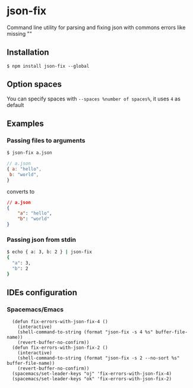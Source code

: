 # json-fix

  Command line utility for parsing and fixing json with commons errors like missing ""

## Installation

    $ npm install json-fix --global

## Option spaces

 You can specify spaces with `--spaces %number of spaces%`, it uses `4` as default
 
## Examples

### Passing files to arguments

```bash
$ json-fix a.json
```

```js
// a.json
{ a: "hello",
 b: "world",
}
```

  converts to

```json
// a.json
{
    "a": "hello",
    "b": "world"
}
```

### Passing json from stdin

```bash
$ echo { a: 3, b: 2 } | json-fix
{
  "a": 3,
  "b": 2
}
```


## IDEs configuration

### Spacemacs/Emacs

```
  (defun fix-errors-with-json-fix-4 ()
    (interactive)
    (shell-command-to-string (format "json-fix -s 4 %s" buffer-file-name))
    (revert-buffer-no-confirm))
  (defun fix-errors-with-json-fix-2 ()
    (interactive)
    (shell-command-to-string (format "json-fix -s 2 --no-sort %s" buffer-file-name))
    (revert-buffer-no-confirm))
  (spacemacs/set-leader-keys "oj" 'fix-errors-with-json-fix-4)
  (spacemacs/set-leader-keys "ok" 'fix-errors-with-json-fix-2)

```
